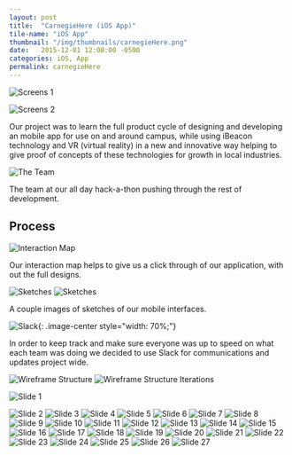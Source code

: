 ```yaml
---
layout: post
title:  "CarnegieHere (iOS App)"
tile-name: "iOS App"
thumbnail: "/img/thumbnails/carnegieHere.png"
date:   2015-12-01 12:00:00 -0500
categories: iOS, App
permalink: carnegieHere
---
```


![Screens 1](../img/carnegieHere/screens1.png)

![Screens 2](../img/carnegieHere/screens2.png)

Our project was to learn the full product cycle of designing and developing an mobile app for use on and around campus, while using iBeacon technology and VR (virtual reality) in a new and innovative way helping to give proof of concepts of these technologies for growth in local industries.

![The Team](../img/carnegieHere/theTeam.png)

The team at our all day hack-a-thon pushing through the rest of development.

## Process

![Interaction Map](../img/carnegieHere/interactionMap.svg)

Our interaction map helps to give us a click through of our application, with out the full designs.

![Sketches](../img/carnegieHere/sketches1.png)
![Sketches](../img/carnegieHere/sketches2.png)

A couple images of sketches of our mobile interfaces.

![Slack](../img/carnegieHere/slack.png){: .image-center style="width: 70%;"}

In order to keep track and make sure everyone was up to speed on what each team was doing we decided to use Slack for communications and updates project wide.

![Wireframe Structure](../img/carnegieHere/wireframeStructure1.png)
![Wireframe Structure Iterations](../img/carnegieHere/wireframeStructure2.png)

![Slide 1](../img/carnegieHere/CarnegieHEREPresentation1.png)

![Slide 2](../img/carnegieHere/CarnegieHEREPresentation2.png)
![Slide 3](../img/carnegieHere/CarnegieHEREPresentation3.png)
![Slide 4](../img/carnegieHere/CarnegieHEREPresentation4.png)
![Slide 5](../img/carnegieHere/CarnegieHEREPresentation5.png)
![Slide 6](../img/carnegieHere/CarnegieHEREPresentation6.png)
![Slide 7](../img/carnegieHere/CarnegieHEREPresentation7.png)
![Slide 8](../img/carnegieHere/CarnegieHEREPresentation8.png)
![Slide 9](../img/carnegieHere/CarnegieHEREPresentation9.png)
![Slide 10](../img/carnegieHere/CarnegieHEREPresentation10.png)
![Slide 11](../img/carnegieHere/CarnegieHEREPresentation11.png)
![Slide 12](../img/carnegieHere/CarnegieHEREPresentation12.png)
![Slide 13](../img/carnegieHere/CarnegieHEREPresentation13.png)
![Slide 14](../img/carnegieHere/CarnegieHEREPresentation14.png)
![Slide 15](../img/carnegieHere/CarnegieHEREPresentation15.png)
![Slide 16](../img/carnegieHere/CarnegieHEREPresentation16.png)
![Slide 17](../img/carnegieHere/CarnegieHEREPresentation17.png)
![Slide 18](../img/carnegieHere/CarnegieHEREPresentation18.png)
![Slide 19](../img/carnegieHere/CarnegieHEREPresentation19.png)
![Slide 20](../img/carnegieHere/CarnegieHEREPresentation20.png)
![Slide 21](../img/carnegieHere/CarnegieHEREPresentation21.png)
![Slide 22](../img/carnegieHere/CarnegieHEREPresentation22.png)
![Slide 23](../img/carnegieHere/CarnegieHEREPresentation23.png)
![Slide 24](../img/carnegieHere/CarnegieHEREPresentation24.png)
![Slide 25](../img/carnegieHere/CarnegieHEREPresentation25.png)
![Slide 26](../img/carnegieHere/CarnegieHEREPresentation26.png)
![Slide 27](../img/carnegieHere/CarnegieHEREPresentation27.png)








